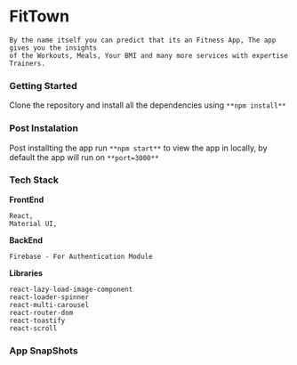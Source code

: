 # FitTown 
    By the name itself you can predict that its an Fitness App, The app gives you the insights
    of the Workouts, Meals, Your BMI and many more services with expertise Trainers.

### Getting Started

Clone the repository and install all the dependencies using `**npm install**`
### Post Instalation

Post installting the app run `**npm start**` to view the app in locally, by default the app will run on `**port=3000**`

### Tech Stack

**FrontEnd**

    React,
    Material UI,

**BackEnd**

    Firebase - For Authentication Module

**Libraries**

    react-lazy-load-image-component  
    react-loader-spinner  
    react-multi-carousel
    react-router-dom
    react-toastify
    react-scroll

### App SnapShots

